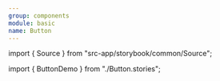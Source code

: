 ```yaml
---
group: components
module: basic
name: Button
---
```


import { Source } from "src-app/storybook/common/Source";

import { ButtonDemo } from "./Button.stories";

<ButtonDemo />

<Source path="src-components/basic/Button.tsx" />
